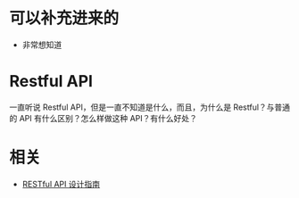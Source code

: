 

# 可以补充进来的

- 非常想知道

# Restful API


一直听说 Restful API，但是一直不知道是什么，而且，为什么是 Restful？与普通的 API 有什么区别？怎么样做这种 API？有什么好处？











# 相关

- [RESTful API 设计指南](http://www.ruanyifeng.com/blog/2014/05/restful_api.html)
